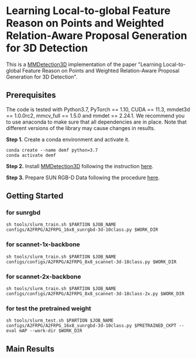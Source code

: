 # Learning Local-to-global Feature Reason on Points and Weighted Relation-Aware Proposal Generation for 3D Detection

This is a [MMDetection3D](https://github.com/open-mmlab/mmdetection3d) implementation of the paper "Learning Local-to-global Feature Reason on Points and Weighted Relation-Aware Proposal Generation for 3D Detection". 

## Prerequisites
The code is tested with Python3.7, PyTorch == 1.10, CUDA == 11.3, mmdet3d == 1.0.0rc2, mmcv_full == 1.5.0 and mmdet == 2.24.1. We recommend you to use anaconda to make sure that all dependencies are in place. Note that different versions of the library may cause changes in results.


**Step 1.** Create a conda environment and activate it.
```
conda create --name demf python=3.7
conda activate demf
```

**Step 2.** Install [MMDetection3D](https://github.com/open-mmlab/mmdetection3d) following the instruction [here](https://github.com/open-mmlab/mmdetection3d/blob/master/docs/en/getting_started.md).

**Step 3.** Prepare SUN RGB-D Data following the procedure [here](https://github.com/open-mmlab/mmdetection3d/tree/master/data/sunrgbd).

## Getting Started

### for sunrgbd
```shell
sh tools/slurm_train.sh $PARTION $JOB_NAME configs/A2FRPG/A2FRPG_16x8_sunrgbd-3d-10class.py $WORK_DIR
```
### for scannet-1x-backbone
```shell
sh tools/slurm_train.sh $PARTION $JOB_NAME configs/configs/A2FRPG/A2FRPG_8x8_scannet-3d-18class.py $WORK_DIR
```

### for scannet-2x-backbone
```shell
sh tools/slurm_train.sh $PARTION $JOB_NAME configs/configs/A2FRPG/A2FRPG_8x8_scannet-3d-18class-2x.py $WORK_DIR
```
### for test the pretrained weight
```shell
sh tools/slurm_test.sh $PARTION $JOB_NAME configs/A2FRPG/A2FRPG_16x8_sunrgbd-3d-10class.py $PRETRAINED_CKPT --eval mAP --work-dir $WORK_DIR
```

## Main Results
